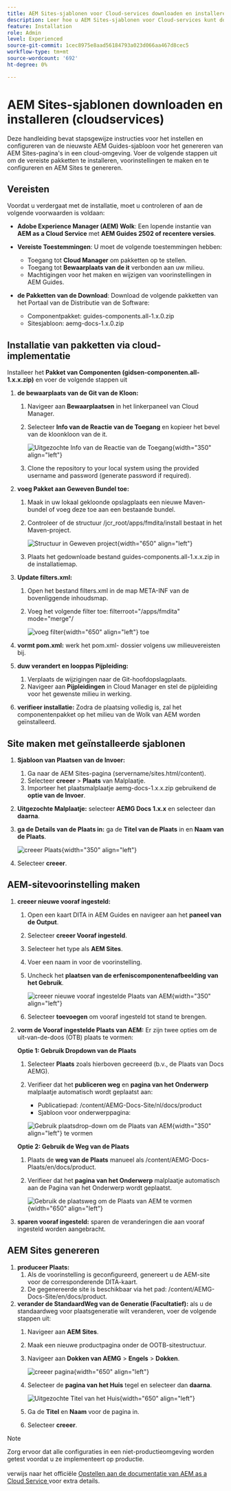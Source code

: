 ```yaml
---
title: AEM Sites-sjablonen voor Cloud-services downloaden en installeren
description: Leer hoe u AEM Sites-sjablonen voor Cloud-services kunt downloaden en installeren
feature: Installation
role: Admin
level: Experienced
source-git-commit: 1cec8975e8aad56184793a023d066aa467d8cec5
workflow-type: tm+mt
source-wordcount: '692'
ht-degree: 0%

---
```


# AEM Sites-sjablonen downloaden en installeren (cloudservices)

Deze handleiding bevat stapsgewijze instructies voor het instellen en configureren van de nieuwste AEM Guides-sjabloon voor het genereren van AEM Sites-pagina&#39;s in een cloud-omgeving. Voer de volgende stappen uit om de vereiste pakketten te installeren, voorinstellingen te maken en te configureren en AEM Sites te genereren.

## Vereisten

Voordat u verdergaat met de installatie, moet u controleren of aan de volgende voorwaarden is voldaan:

- **Adobe Experience Manager (AEM) Wolk**: Een lopende instantie van **AEM as a Cloud Service** met **AEM Guides 2502 of recentere versies**.

- **Vereiste Toestemmingen**: U moet de volgende toestemmingen hebben:

   - Toegang tot **Cloud Manager** om pakketten op te stellen.
   - Toegang tot **Bewaarplaats van de it** verbonden aan uw milieu.
   - Machtigingen voor het maken en wijzigen van voorinstellingen in AEM Guides.

- **de Pakketten van de Download**: Download de volgende pakketten van het Portaal van de Distributie van de Software:

   - Componentpakket: guides-components.all-1.x.0.zip
   - Sitesjabloon: aemg-docs-1.x.0.zip

## Installatie van pakketten via cloud-implementatie

Installeer het **Pakket van Componenten (gidsen-componenten.all-1.x.x.zip)** en voer de volgende stappen uit

1. **de bewaarplaats van de Git van de Kloon:**
   1. Navigeer aan **Bewaarplaatsen** in het linkerpaneel van Cloud Manager.
   2. Selecteer **Info van de Reactie van de Toegang** en kopieer het bevel van de kloonkloon van de it.

      ![ Uitgezochte Info van de Reactie van de Toegang ](/help/product-guide/knowledge-base/kb-articles/assets/publishing/access-repo.png){width="350" align="left"}

   3. Clone the repository to your local system using the provided username and password (generate password if required).
2. **voeg Pakket aan Geweven Bundel toe:**
   1. Maak in uw lokaal gekloonde opslagplaats een nieuwe Maven-bundel of voeg deze toe aan een bestaande bundel.
   2. Controleer of de structuur /jcr_root/apps/fmdita/install bestaat in het Maven-project.

      ![ Structuur in Geweven project ](/help/product-guide/knowledge-base/kb-articles/assets/publishing/maven-structure.png){width="650" align="left"}


   3. Plaats het gedownloade bestand guides-components.all-1.x.x.zip in de installatiemap.

3. **Update filters.xml:**

   1. Open het bestand filters.xml in de map META-INF van de bovenliggende inhoudsmap.
   2. Voeg het volgende filter toe: filterroot=&quot;/apps/fmdita&quot; mode=&quot;merge&quot;/


      ![ voeg filter ](/help/product-guide/knowledge-base/kb-articles/assets/publishing/add-filter-xml.png){width="650" align="left"} toe


4. **vormt pom.xml:** werk het pom.xml- dossier volgens uw milieuvereisten bij.
5. **duw verandert en looppas Pijpleiding:**
   1. Verplaats de wijzigingen naar de Git-hoofdopslagplaats.
   2. Navigeer aan **Pijpleidingen** in Cloud Manager en stel de pijpleiding voor het gewenste milieu in werking.
6. **verifieer installatie:** Zodra de plaatsing volledig is, zal het componentenpakket op het milieu van de Wolk van AEM worden geïnstalleerd.

## Site maken met geïnstalleerde sjablonen

1. **Sjabloon van Plaatsen van de Invoer:**
   1. Ga naar de AEM Sites-pagina (servername/sites.html/content).
   2. Selecteer **creeer** > **Plaats** van Malplaatje.
   3. Importeer het plaatsmalplaatje aemg-docs-1.x.x.zip gebruikend de **optie van de Invoer**.
2. **Uitgezochte Malplaatje:** selecteer **AEMG Docs 1.x.x** en selecteer dan **daarna**.
3. **ga de Details van de Plaats in:** ga de **Titel van de Plaats** in en **Naam van de Plaats**.

   ![ creeer Plaats ](/help/product-guide/knowledge-base/kb-articles/assets/publishing/create-site.png){width="350" align="left"}

4. Selecteer **creeer**.

## AEM-sitevoorinstelling maken

1. **creeer nieuwe vooraf ingesteld:**
   1. Open een kaart DITA in AEM Guides en navigeer aan het **paneel van de Output**.
   2. Selecteer **creeer Vooraf ingesteld**.
   3. Selecteer het type als **AEM Sites**.
   4. Voer een naam in voor de voorinstelling.
   5. Uncheck het **plaatsen van de erfeniscomponentenafbeelding van het Gebruik**.

      ![ creeer nieuwe vooraf ingestelde Plaats van AEM ](/help/product-guide/knowledge-base/kb-articles/assets/publishing/create-new-output-preset.png){width="350" align="left"}

   6. Selecteer **toevoegen** om vooraf ingesteld tot stand te brengen.
2. **vorm de Vooraf ingestelde Plaats van AEM:** Er zijn twee opties om de uit-van-de-doos (OTB) plaats te vormen:

   **Optie 1: Gebruik Dropdown van de Plaats**

   1. Selecteer **Plaats** zoals hierboven gecreeerd (b.v., de Plaats van Docs AEMG).
   2. Verifieer dat het **publiceren weg** en **pagina van het Onderwerp** malplaatje automatisch wordt geplaatst aan:
      - Publicatiepad: /content/AEMG-Docs-Site/nl/docs/product
      - Sjabloon voor onderwerppagina:

      ![ Gebruik plaatsdrop-down om de Plaats van AEM ](/help/product-guide/knowledge-base/kb-articles/assets/publishing/use-site-dropdown-cs.png){width="350" align="left"} te vormen

   **Optie 2: Gebruik de Weg van de Plaats**

   1. Plaats de **weg van de Plaats** manueel als /content/AEMG-Docs-Plaats/en/docs/product.
   2. Verifieer dat het **pagina van het Onderwerp** malplaatje automatisch aan de Pagina van het Onderwerp wordt geplaatst.

      ![ Gebruik de plaatsweg om de Plaats van AEM te vormen ](/help/product-guide/knowledge-base/kb-articles/assets/publishing/use-site-path-cs.png){width="650" align="left"}

3. **sparen vooraf ingesteld:** sparen de veranderingen die aan vooraf ingesteld worden aangebracht.

## AEM Sites genereren

1. **produceer Plaats:**
   1. Als de voorinstelling is geconfigureerd, genereert u de AEM-site voor de corresponderende DITA-kaart.
   2. De gegenereerde site is beschikbaar via het pad: /content/AEMG-Docs-Site/en/docs/product.
2. **verander de StandaardWeg van de Generatie (Facultatief):** als u de standaardweg voor plaatsgeneratie wilt veranderen, voer de volgende stappen uit:
   1. Navigeer aan **AEM Sites**.
   2. Maak een nieuwe productpagina onder de OOTB-sitestructuur.
   3. Navigeer aan **Dokken van AEMG** > **Engels** > **Dokken**.

      ![ creeer pagina ](/help/product-guide/knowledge-base/kb-articles/assets/publishing/create-page-cs.png){width="650" align="left"}

   4. Selecteer de **pagina van het Huis** tegel en selecteer dan **daarna**.

      ![ Uitgezochte Titel van het Huis ](/help/product-guide/knowledge-base/kb-articles/assets/publishing/home-tile-cs.png){width="650" align="left"}

   5. Ga de **Titel** en **Naam** voor de pagina in.
   6. Selecteer **creeer**.

>[!NOTE]
>
> Zorg ervoor dat alle configuraties in een niet-productieomgeving worden getest voordat u ze implementeert op productie. <br><br> verwijs naar het officiële [ Opstellen aan de documentatie van AEM as a Cloud Service ](https://experienceleague.adobe.com/nl/docs/experience-manager-cloud-service/content/implementing/deploying/overview) voor extra details.
